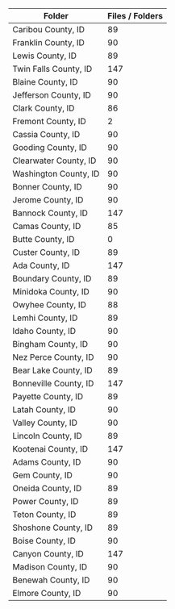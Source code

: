 | Folder                |   Files / Folders |
|-----------------------|-------------------|
| Caribou County, ID    |                89 |
| Franklin County, ID   |                90 |
| Lewis County, ID      |                89 |
| Twin Falls County, ID |               147 |
| Blaine County, ID     |                90 |
| Jefferson County, ID  |                90 |
| Clark County, ID      |                86 |
| Fremont County, ID    |                 2 |
| Cassia County, ID     |                90 |
| Gooding County, ID    |                90 |
| Clearwater County, ID |                90 |
| Washington County, ID |                90 |
| Bonner County, ID     |                90 |
| Jerome County, ID     |                90 |
| Bannock County, ID    |               147 |
| Camas County, ID      |                85 |
| Butte County, ID      |                 0 |
| Custer County, ID     |                89 |
| Ada County, ID        |               147 |
| Boundary County, ID   |                89 |
| Minidoka County, ID   |                90 |
| Owyhee County, ID     |                88 |
| Lemhi County, ID      |                89 |
| Idaho County, ID      |                90 |
| Bingham County, ID    |                90 |
| Nez Perce County, ID  |                90 |
| Bear Lake County, ID  |                89 |
| Bonneville County, ID |               147 |
| Payette County, ID    |                89 |
| Latah County, ID      |                90 |
| Valley County, ID     |                90 |
| Lincoln County, ID    |                89 |
| Kootenai County, ID   |               147 |
| Adams County, ID      |                90 |
| Gem County, ID        |                90 |
| Oneida County, ID     |                89 |
| Power County, ID      |                89 |
| Teton County, ID      |                89 |
| Shoshone County, ID   |                89 |
| Boise County, ID      |                90 |
| Canyon County, ID     |               147 |
| Madison County, ID    |                90 |
| Benewah County, ID    |                90 |
| Elmore County, ID     |                90 |